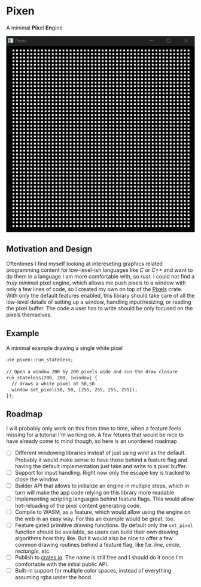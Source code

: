 # Pixen

A minimal **Pix**el **En**gine

![Screenshot of the minimal example](examples/minimal_screenshot.png)

## Motivation and Design

Oftentimes I find myself looking at intereseting graphics related programming content for low-level-ish languages like *C* or *C++* and want to do them in a language I am more comfortable with, so *rust*. I could not find a *truly minimal* pixel engine, which allows me push pixels to a window with only a few lines of code, so I created my own on top of the [Pixels](https://crates.io/crates/pixels) crate.
With only the default features enabled, this library should take care of all the low-level details of setting up a window, handling input/resizing, or reading the pixel buffer. The code a user has to write should be only focused on the pixels themselves.

## Example

A minimal example drawing a single white pixel

```no_run
use pixen::run_stateless;

// Open a window 200 by 200 pixels wide and run the draw closure
run_stateless(200, 200, |window| {
  // draws a white pixel at 50,50
  window.set_pixel(50, 50, [255, 255, 255, 255]);
});
```

## Roadmap

I will probably only work on this from time to time, when a feature feels missing for a tutorial I'm working on. A few fetures that would be nice to have already come to mind though, so here is an unordered roadmap

- [ ] Different windowing libraries insteaf of just using winit as the default. Probably it would make sense to have those behind a feature flag and having the default implementation just take and write to a pixel buffer.
- [ ] Support for input handling. Right now only the escape key is tracked to close the window
- [ ] Builder API that allows to initialize an engine in multiple steps, which in turn will make the app code relying on this library more readable
- [ ] Implementing scripting languages behind feature flags. This would allow hot-reloading of the pixel content generating code.
- [ ] Compile to WASM, as a feature, which would allow using the engine on the web in an easy way. For this an example would be great, too.
- [ ] Feature gated primitive drawing functions. By default only the `set_pixel` function should be available, so users can build their own drawing algorithms how they like. But it would also be nice to offer a few common drawing routines behind a feature flag, like f.e. *line*, *circle*, *rectangle*, etc.
- [ ] Publish to [crates.io](https://crates.io). The name is still free and I should do it once I'm comfortable with the initial public API.
- [ ] Built-in support for multiple color spaces, instead of everything assuming rgba under the hood.
